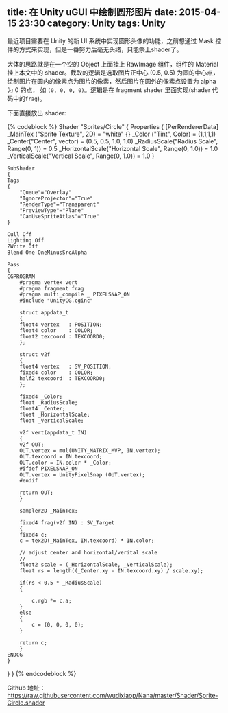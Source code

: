 title: 在 Unity uGUI 中绘制圆形图片
date: 2015-04-15 23:30
category: Unity
tags: Unity
---

最近项目需要在 Unity 的新 UI 系统中实现圆形头像的功能，之前想通过 Mask 控件的方式来实现，但是一番努力后毫无头绪，只能祭上shader了。

大体的思路就是在一个空的 Object 上面挂上 RawImage 组件，组件的 Material 挂上本文中的 shader。截取的逻辑是选取图片正中心 (0.5, 0.5) 为圆的中心点，绘制图片在圆内的像素点为图片的像素，然后图片在圆外的像素点设置为 alpha 为 0 的点，
如 `(0, 0, 0, 0)`。逻辑是在 fragment shader 里面实现(shader 代码中的`frag`)。

下面直接放出 shader:

{% codeblock %}
Shader "Sprites/Circle"
{
    Properties
    {
    [PerRendererData] _MainTex ("Sprite Texture", 2D) = "white" {}
    _Color ("Tint", Color) = (1,1,1,1)
    _Center("Center", vector) = (0.5, 0.5, 1.0, 1.0)
    _RadiusScale("Radius Scale", Range(0, 1)) = 0.5
    _HorizontalScale("Horizontal Scale", Range(0, 1.0)) = 1.0
    _VerticalScale("Vertical Scale", Range(0, 1.0)) = 1.0
    }

    SubShader
    {
    Tags
    {
        "Queue"="Overlay"
        "IgnoreProjector"="True"
        "RenderType"="Transparent"
        "PreviewType"="Plane"
        "CanUseSpriteAtlas"="True"
    }

    Cull Off
    Lighting Off
    ZWrite Off
    Blend One OneMinusSrcAlpha

    Pass
    {
    CGPROGRAM
        #pragma vertex vert
        #pragma fragment frag
        #pragma multi_compile _ PIXELSNAP_ON
        #include "UnityCG.cginc"

        struct appdata_t
        {
        float4 vertex   : POSITION;
        float4 color    : COLOR;
        float2 texcoord : TEXCOORD0;
        };

        struct v2f
        {
        float4 vertex   : SV_POSITION;
        fixed4 color    : COLOR;
        half2 texcoord  : TEXCOORD0;
        };

        fixed4 _Color;
        float _RadiusScale;
        float4 _Center;
        float _HorizontalScale;
        float _VerticalScale;

        v2f vert(appdata_t IN)
        {
        v2f OUT;
        OUT.vertex = mul(UNITY_MATRIX_MVP, IN.vertex);
        OUT.texcoord = IN.texcoord;
        OUT.color = IN.color * _Color;
        #ifdef PIXELSNAP_ON
        OUT.vertex = UnityPixelSnap (OUT.vertex);
        #endif

        return OUT;
        }

        sampler2D _MainTex;

        fixed4 frag(v2f IN) : SV_Target
        {
        fixed4 c;
        c = tex2D(_MainTex, IN.texcoord) * IN.color;

        // adjust center and horizontal/verital scale
        //
        float2 scale = (_HorizontalScale, _VerticalScale);
        float rs = length((_Center.xy - IN.texcoord.xy) / scale.xy);

        if(rs < 0.5 * _RadiusScale)
        {

            c.rgb *= c.a;
        }
        else
        {
            c = (0, 0, 0, 0);
        }

        return c;
        }
    ENDCG
    }
   }
}
{% endcodeblock %}

Github 地址： <https://raw.githubusercontent.com/wudixiaop/Nana/master/Shader/Sprite-Circle.shader>
